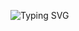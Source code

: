 ![Typing SVG](https://readme-typing-svg.herokuapp.com/?lines=Welcome+To+Source+X-dark!;مرحبا+بك+في+سورسm+اكس!;كل+الجديد+والحصري!)
</p></p>
